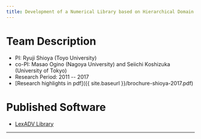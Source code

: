 ```yaml
---
title: Development of a Numerical Library based on Hierarchical Domain Decomposition for Post Petascale Simulation
---
```


# Team Description

* PI: Ryuji Shioya (Toyo University)
* co-PI: Masao Ogino (Nagoya University) and Seiichi Koshizuka (University of Tokyo)
* Research Period: 2011 -- 2017
* [Research highlights in pdf]({{ site.baseurl }}/brochure-shioya-2017.pdf)

# Published Software

* [LexADV Library](https://adventure.sys.t.u-tokyo.ac.jp/lexadv/)

---
